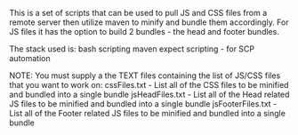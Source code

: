 This is a set of scripts that can be used to pull JS and CSS files from a remote server then utilize maven to minify and bundle them accordingly.  For JS files it has the option to build 2 bundles - the head and footer bundles.

The stack used is:
bash scripting
maven
expect scripting - for SCP automation

NOTE:  You must supply a the TEXT files containing the list of JS/CSS files that you want to work on:
cssFiles.txt - List all of the CSS files to be minified and bundled into a single bundle
jsHeadFiles.txt - List all of the Head related JS files to be minified and bundled into a single bundle
jsFooterFiles.txt - List all of the Footer related JS files to be minified and bundled into a single bundle
